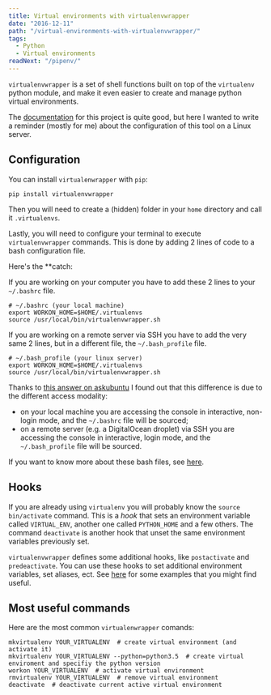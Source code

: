 ```yaml
---
title: Virtual environments with virtualenvwrapper
date: "2016-12-11"
path: "/virtual-environments-with-virtualenvwrapper/"
tags:
  - Python
  - Virtual environments
readNext: "/pipenv/"
---
```


`virtualenvwrapper` is a set of shell functions built on top of the `virtualenv` python module, and make it even easier to create and manage python virtual environments.

The [documentation](http://virtualenvwrapper.readthedocs.io/en/latest/install.html) for this project is quite good, but here I wanted to write a reminder (mostly for me) about the configuration of this tool on a Linux server.

## Configuration

You can install `virtualenwrapper` with `pip`:

```shell
pip install virtualenvwrapper
```

Then you will need to create a (hidden) folder in your `home` directory and call it `.virtualenvs`.

Lastly, you will need to configure your terminal to execute `virtualenvwrapper` commands. This is done by adding 2 lines of code to a bash configuration file.

Here's the \*\*catch:

If you are working on your computer you have to add these 2 lines to your `~/.bashrc` file.

```shell
# ~/.bashrc (your local machine)
export WORKON_HOME=$HOME/.virtualenvs
source /usr/local/bin/virtualenvwrapper.sh
```

If you are working on a remote server via SSH you have to add the very same 2 lines, but in a different file, the `~/.bash_profile` file.

```shell
# ~/.bash_profile (your linux server)
export WORKON_HOME=$HOME/.virtualenvs
source /usr/local/bin/virtualenvwrapper.sh
```

Thanks to [this answer on askubuntu](http://askubuntu.com/a/121075) I found out that this difference is due to the different access modality:

* on your local machine you are accessing the console in interactive, non-login mode, and the `~/.bashrc` file will be sourced;
* on a remote server (e.g. a DigitalOcean droplet) via SSH you are accessing the console in interactive, login mode, and the `~/.bash_profile` file will be sourced.

If you want to know more about these bash files, see [here](http://stackoverflow.com/questions/415403/whats-the-difference-between-bashrc-bash-profile-and-environment).

## Hooks

If you are already using `virtualenv` you will probably know the `source bin/activate` command. This is a _hook_ that sets an environment variable called `VIRTUAL_ENV`, another one called `PYTHON_HOME` and a few others. The command `deactivate` is another hook that unset the same environment variables previously set.

`virtualenvwrapper` defines some additional hooks, like `postactivate` and `predeactivate`. You can use these hooks to set additional environment variables, set aliases, ect. See [here](https://gist.github.com/manuganji/9069466) for some examples that you might find useful.

## Most useful commands

Here are the most common `virtualenwrapper` comands:

```shell
mkvirtualenv YOUR_VIRTUALENV  # create virtual environment (and activate it)
mkvirtualenv YOUR_VIRTUALENV --python=python3.5  # create virtual enviroment and specifiy the python version
workon YOUR_VIRTUALENV  # activate virtual environment
rmvirtualenv YOUR_VIRTUALENV  # remove virtual environment
deactivate  # deactivate current active virtual environment
```
